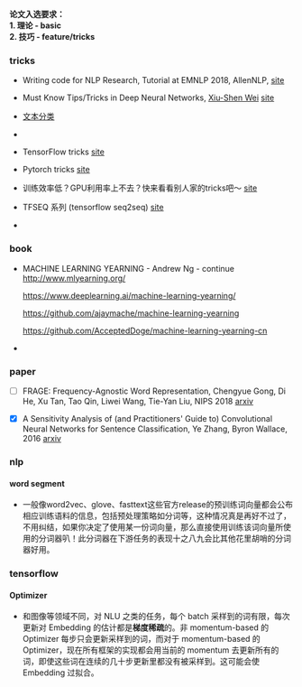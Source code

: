 **论文入选要求：<br>1. 理论 - basic<br>2. 技巧 - feature/tricks<br>**



### tricks

+ Writing code for NLP Research, Tutorial at EMNLP 2018, AllenNLP, [site](https://github.com/allenai/writing-code-for-nlp-research-emnlp2018) 

+ Must Know Tips/Tricks in Deep Neural Networks, [Xiu-Shen Wei](http://lamda.nju.edu.cn/weixs/) [site](http://lamda.nju.edu.cn/weixs/project/CNNTricks/CNNTricks.html) 
+ [文本分类](https://www.zhihu.com/question/265357659) 
+ 





+ TensorFlow tricks [site](https://www.zhihu.com/question/268375146) 
+ Pytorch tricks [site](https://www.zhihu.com/question/274635237)
+ 训练效率低？GPU利用率上不去？快来看看别人家的tricks吧～ [site](https://mp.weixin.qq.com/s/zpEVU1E5DfElAnFqHCqHOw) 

+ TFSEQ 系列 (tensorflow seq2seq) [site](https://zhuanlan.zhihu.com/p/50071442) 
+ 



### book

+ MACHINE LEARNING YEARNING - Andrew Ng - continue
  http://www.mlyearning.org/  

  https://www.deeplearning.ai/machine-learning-yearning/

  https://github.com/ajaymache/machine-learning-yearning

  https://github.com/AcceptedDoge/machine-learning-yearning-cn

+ 

### paper

- [ ] FRAGE: Frequency-Agnostic Word Representation, Chengyue Gong, Di He, Xu Tan, Tao Qin, Liwei Wang, Tie-Yan Liu, NIPS 2018 [arxiv](https://arxiv.org/abs/1809.06858) 

- [x] A Sensitivity Analysis of (and Practitioners' Guide to) Convolutional Neural Networks for Sentence Classification, Ye Zhang, Byron Wallace, 2016 [arxiv](https://arxiv.org/abs/1510.03820) 



### nlp

#### word segment

+ 一般像word2vec、glove、fasttext这些官方release的预训练词向量都会公布相应训练语料的信息，包括预处理策略如分词等，这种情况真是再好不过了，不用纠结，如果你决定了使用某一份词向量，那么直接使用训练该词向量所使用的分词器叭！此分词器在下游任务的表现十之八九会比其他花里胡哨的分词器好用。





### tensorflow

#### Optimizer

+ 和图像等领域不同，对 NLU 之类的任务，每个 batch 采样到的词有限，每次更新对 Embedding 的估计都是**梯度稀疏**的。非 momentum-based 的 Optimizer 每步只会更新采样到的词，而对于 momentum-based 的 Optimizer，现在所有框架的实现都会用当前的 momentum 去更新所有的词，即使这些词在连续的几十步更新里都没有被采样到。这可能会使 Embedding 过拟合。






